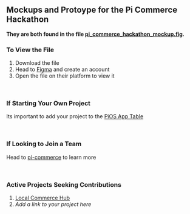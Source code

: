 ## Mockups and Protoype for the Pi Commerce Hackathon

**They are both found in the file [pi_commerce_hackathon_mockup.fig](https://github.com/pi-apps/pi-commerce-app/blob/main/pi_commerce_app_mockup.fig).**

### To View the File
  1. Download the file
  2. Head to [Figma](https://www.figma.com/) and create an account
  3. Open the file on their platform to view it
  
<br>

### If Starting Your Own Project
Its important to add your project to the [PiOS App Table](https://github.com/pi-apps/PiOS/blob/main/list.md)

<br>

### If Looking to Join a Team
Head to [pi-commerce](https://github.com/pi-apps/PiOS/blob/main/pi-commerce.md) to learn more

<br>

### Active Projects Seeking Contributions
  1. [Local Commerce Hub](https://github.com/pi-apps/local-commerce-hub)
  2. *Add a link to your project here*

